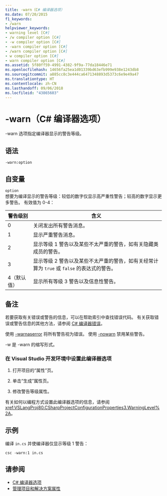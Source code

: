 ```yaml
---
title: -warn（C# 编译器选项）
ms.date: 07/20/2015
f1_keywords:
- /warn
helpviewer_keywords:
- warning level [C#]
- /w compiler option [C#]
- -w compiler option [C#]
- -warn compiler option [C#]
- /warn compiler option [C#]
- w compiler option [C#]
- warn compiler option [C#]
ms.assetid: 5f80ff59-4991-4382-9f9a-77da18446e71
ms.openlocfilehash: 14656fa25ea1d01339bd63efb999e938e1243db8
ms.sourcegitcommit: a885cc8c3e444ca6471348893d5373c6e9e49a47
ms.translationtype: HT
ms.contentlocale: zh-CN
ms.lasthandoff: 09/06/2018
ms.locfileid: "43865603"
---
```

# <a name="-warn-c-compiler-options"></a>-warn（C# 编译器选项）
-warn 选项指定编译器显示的警告等级。  
  
## <a name="syntax"></a>语法  
  
```console  
-warn:option  
```  
  
## <a name="arguments"></a>自变量  
 `option`  
 想要为编译显示的警告等级：较低的数字仅显示高严重性警告；较高的数字显示更多警告。 有效值为 0-4：  
  
|警告级别|含义|  
|-------------------|-------------|  
|0|关闭发出所有警告消息。|  
|1|显示严重警告消息。|  
|2|显示等级 1 警告以及某些不太严重的警告，如有关隐藏类成员的警告。|  
|3|显示等级 2 警告以及某些不太严重的警告，如有关经常计算为 `true` 或 `false` 的表达式的警告。|  
|4（默认值）|显示所有等级 3 警告以及信息性警告。|  
  
## <a name="remarks"></a>备注  
 若要获取有关错误或警告的信息，可以在帮助索引中查找错误代码。 有关获取错误或警告信息的其他方法，请参阅 [C# 编译器错误](../../../csharp/language-reference/compiler-messages/index.md)。  
  
 使用 [-warnaserror](../../../csharp/language-reference/compiler-options/warnaserror-compiler-option.md) 将所有警告视为错误。 使用 [-nowarn](../../../csharp/language-reference/compiler-options/nowarn-compiler-option.md) 禁用某些警告。  
  
 -w 是 -warn 的缩写形式。  
  
### <a name="to-set-this-compiler-option-in-the-visual-studio-development-environment"></a>在 Visual Studio 开发环境中设置此编译器选项  
  
1.  打开项目的“属性”页。  
  
2.  单击“生成”属性页。  
  
3.  修改警告等级属性。  
  
 有关如何以编程方式设置此编译器选项的信息，请参阅 <xref:VSLangProj80.CSharpProjectConfigurationProperties3.WarningLevel%2A>。  
  
## <a name="example"></a>示例  
 编译 `in.cs` 并使编译器仅显示等级 1 警告：  
  
```console  
csc -warn:1 in.cs  
```  
  
## <a name="see-also"></a>请参阅  

- [C# 编译器选项](../../../csharp/language-reference/compiler-options/index.md)  
- [管理项目和解决方案属性](/visualstudio/ide/managing-project-and-solution-properties)
